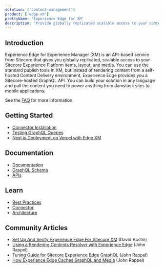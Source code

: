 ```yaml
---
solution: ['content-management']
product: ['edge-xm']
prettyName: 'Experience Edge for XM'
description: 'Provide globally replicated scalable access to your content managed within Sitecore Experience Manager'
---
```


## Introduction

Experience Edge for Experience Manager (XM) is an API-based service from Sitecore that gives you globally replicated, scalable access to your Sitecore Experience Platform items, layout, and media. You can use the standard publish tools in XM, but instead of rendering content from a self-hosted Content Delivery environment, Experience Edge provides you a Sitecore-hosted GraphQL API. You can build your solution in any language and pull the content you need to power anything from Jamstack sites to mobile applications.

See the [FAQ](https://www.sitecore.com/company/news-events/press-releases/2020/12/sitecore-advances-saas-platform-with-sitecore-experience-edge/faq) for more information

## Getting Started

- [Connector Installation](http://doc.sitecore.com/en/developers/hd/200/sitecore-headless-development/install-and-configure-the-experience-edge-connector.html)
- [Testing GraphQL Queries](http://doc.sitecore.com/en/developers/hd/200/sitecore-headless-development/test-your-queries.html)
- [Next.js Deployment on Vercel with Edge XM](https://doc.sitecore.com/en/developers/hd/200/sitecore-headless-development/walkthrough--deploying-jss-next-js-apps-to-vercel.html)

## Documentation

- [Documentation](http://doc.sitecore.com/en/developers/hd/200/sitecore-headless-development/sitecore-experience-edge-for-xm.html)
- [GraphQL Schema](http://doc.sitecore.com/en/developers/hd/200/sitecore-headless-development/the-experience-edge-schema.html)
- [APIs](http://doc.sitecore.com/en/developers/hd/200/sitecore-headless-development/experience-edge-for-xm-apis.html)

## Learn

- [Best Practices](http://doc.sitecore.com/en/developers/hd/200/sitecore-headless-development/experience-edge-for-xm-best-practices.html)
- [Connector](http://doc.sitecore.com/en/developers/hd/200/sitecore-headless-development/the-experience-edge-connector.html)
- [Architecture](http://doc.sitecore.com/en/developers/hd/200/sitecore-headless-development/the-architecture-of-sitecore-experience-edge-for-xm.html)

## Community Articles
- [Set Up And Verify Experience Edge For Sitecore XM](https://www.getfishtank.com/blog/set-up-and-verify-experience-edge-for-sitecore-xm) (David Austin)
- [Using a Rendering Contents Resolver with Experience Edge](https://sitecorerap.wordpress.com/2023/01/24/using-a-rendering-contents-resolver-with-experience-edge/) (John Rappel)
- [Tuning Guide for Sitecore Experience Edge GraphQL](https://sitecorerap.wordpress.com/2023/03/02/tuning-guide-for-sitecore-experience-edge-graphql/) (John Rappel)
- [How Experience Edge Caches GraphQL and Media](https://sitecorerap.wordpress.com/2023/03/10/how-experience-edge-caches-graphql-and-media/) (John Rappel)
